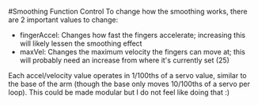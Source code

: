 #Smoothing Function Control
To change how the smoothing works, there are 2 important values to change:
- fingerAccel: Changes how fast the fingers accelerate; increasing this will likely lessen the smoothing effect
- maxVel: Changes the maximum velocity the fingers can move at; this will probably need an increase from where it's currently set (25)

Each accel/velocity value operates in 1/100ths of a servo value, similar to the base of the arm (though the base only moves 10/100ths of a servo per loop). This could be made modular but I do not feel like doing that :)
